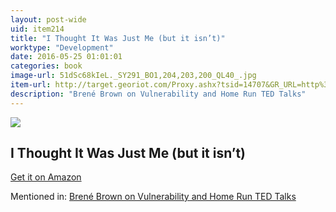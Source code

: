 ```yaml
---
layout: post-wide
uid: item214
title: "I Thought It Was Just Me (but it isn’t)"
worktype: "Development"
date: 2016-05-25 01:01:01
categories: book
image-url: 51dSc68kIeL._SY291_BO1,204,203,200_QL40_.jpg
item-url: http://target.georiot.com/Proxy.ashx?tsid=14707&GR_URL=http%3A%2F%2Fwww.amazon.com%2FThought-Was-Just-but-isnt%2Fdp%2F1592403352%2F
description: "Brené Brown on Vulnerability and Home Run TED Talks"
---
```

<a href="http://target.georiot.com/Proxy.ashx?tsid=14707&GR_URL=http%3A%2F%2Fwww.amazon.com%2FThought-Was-Just-but-isnt%2Fdp%2F1592403352%2F" target="blank"><img src="../../../../img/thumbs/51dSc68kIeL._SY291_BO1,204,203,200_QL40_.jpg" class="prod-img"></a>
<h2>I Thought It Was Just Me (but it isn’t)</h2>
<p><a href="http://target.georiot.com/Proxy.ashx?tsid=14707&GR_URL=http%3A%2F%2Fwww.amazon.com%2FThought-Was-Just-but-isnt%2Fdp%2F1592403352%2F" target="blank">Get it on Amazon</a><p>
<p>Mentioned in: <a href="http://fourhourworkweek.com/2015/08/28/brene-brown-on-vulnerability-and-home-run-ted-talks/" target="blank">Brené Brown on Vulnerability and Home Run TED Talks</a></p>
